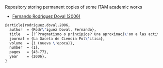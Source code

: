 Repository storing permanent copies of some ITAM academic works

-   [Fernando Rodríguez Doval (2006)](https://github.com/emagar/paper-mirror/blob/master/rodriguez-doval-2006gcp.pdf)

```latex
@article{rodriguez.doval.2006,
  author  = {Rodr\'iguez Doval, Fernando},
  title   = {?`Pragmatismo o principios? Una aproximaci\'on a las actitudes y posturas estrat\'egicas de los panistas},
  journal = {La Gaceta de Ciencia Pol\'itica},
  volume  = {1 (nueva \'epoca)},
  number  = {1},
  pages   = {43-77},
  year    = {2006},
}
```
